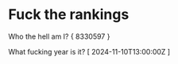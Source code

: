 # Fuck the rankings

Who the hell am I?
{ 8330597 }

What fucking year is it?
[ 2024-11-10T13:00:00Z ]
